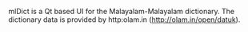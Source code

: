 mlDict is a Qt based UI for the Malayalam-Malayalam dictionary.
The dictionary data is provided by http:olam.in (http://olam.in/open/datuk).
